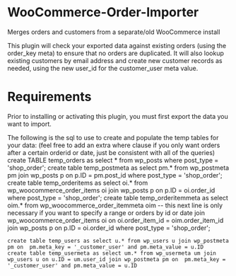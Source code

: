 # WooCommerce-Order-Importer

  Merges orders and customers from a separate/old WooCommerce install

  This plugin will check your exported data against existing orders (using the order_key meta) to ensure that no orders are duplicated.
  It will also lookup existing customers by email address and create new customer records as needed, using the new user_id for the customer_user meta value.

# Requirements

Prior to installing or activating this plugin, you must first export the data you want to import.

The following is the sql to use to create and populate the temp tables for your data:
(feel free to add an extra where clause if you only want orders after a certain orderid or date, just be consistent with all of the queries)
    create TABLE temp_orders as select * from wp_posts where post_type = 'shop_order';
    create table temp_postmeta as select pm.* from wp_postmeta pm join wp_posts p on p.ID = pm.post_id where post_type = 'shop_order';
    create table temp_orderitems as select oi.* from wp_woocommerce_order_items oi join wp_posts p on p.ID = oi.order_id where post_type = 'shop_order';
    create table temp_orderitemmeta as select oim.* from wp_woocommerce_order_itemmeta oim
    -- this next line is only necessary if you want to specify a range or orders by id or date
    join wp_woocommerce_order_items oi on oi.order_item_id = oim.order_item_id join wp_posts p on p.ID = oi.order_id where post_type = 'shop_order';

    create table temp_users as select u.* from wp_users u join wp_postmeta pm on  pm.meta_key = '_customer_user' and pm.meta_value = u.ID
    create table temp_usermeta as select um.* from wp_usermeta um join wp_users u on u.ID = um.user_id join wp_postmeta pm on  pm.meta_key = '_customer_user' and pm.meta_value = u.ID
